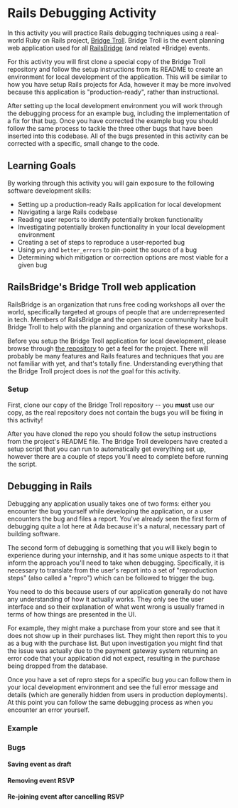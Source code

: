 # Rails Debugging Activity
In this activity you will practice Rails debugging techniques using a real-world Ruby on Rails project, [Bridge Troll](https://www.bridgetroll.org/). Bridge Troll is the event planning web application used for all [RailsBridge](http://railsbridge.org/) (and related *Bridge) events.

For this activity you will first clone a special copy of the Bridge Troll repository and follow the setup instructions from its README to create an environment for local development of the application. This will be similar to how you have setup Rails projects for Ada, however it may be more involved because this application is "production-ready", rather than instructional.

After setting up the local development environment you will work through the debugging process for an example bug, including the implementation of a fix for that bug. Once you have corrected the example bug you should follow the same process to tackle the three other bugs that have been inserted into this codebase. All of the bugs presented in this activity can be corrected with a specific, small change to the code.

## Learning Goals
By working through this activity you will gain exposure to the following software development skills:
* Setting up a production-ready Rails application for local development
* Navigating a large Rails codebase
* Reading user reports to identify potentially broken functionality
* Investigating potentially broken functionality in your local development environment
* Creating a set of steps to reproduce a user-reported bug
* Using `pry` and `better_errors` to pin-point the source of a bug
* Determining which mitigation or correction options are most viable for a given bug

## RailsBridge's Bridge Troll web application
RailsBridge is an organization that runs free coding workshops all over the world, specifically targeted at groups of people that are underrepresented in tech. Members of RailsBridge and the open source community have built Bridge Troll to help with the planning and organization of these workshops.

Before you setup the Bridge Troll application for local development, please browse through [the repository](https://github.com/railsbridge/bridge_troll) to get a feel for the project. There will probably be many features and Rails features and techniques that you are not familiar with yet, and that's totally fine. Understanding everything that the Bridge Troll project does is _not_ the goal for this activity.

### Setup
First, clone our copy of the Bridge Troll repository -- you **must** use our copy, as the real repository does not contain the bugs you will be fixing in this activity!

After you have cloned the repo you should follow the setup instructions from the project's README file. The Bridge Troll developers have created a setup script that you can run to automatically get everything set up, however there are a couple of steps you'll need to complete before running the script.

## Debugging in Rails
Debugging any application usually takes one of two forms: either you encounter the bug yourself while developing the application, or a user encounters the bug and files a report. You've already seen the first form of debugging quite a lot here at Ada because it's a natural, necessary part of building software.

The second form of debugging is something that you will likely begin to experience during your internship, and it has some unique aspects to it that inform the approach you'll need to take when debugging. Specifically, it is necessary to translate from the user's report into a set of "reproduction steps" (also called a "repro") which can be followed to trigger the bug.

You need to do this because users of our application generally do not have any understanding of how it actually works. They only see the user interface and so their explanation of what went wrong is usually framed in terms of how things are presented in the UI.

For example, they might make a purchase from your store and see that it does not show up in their purchases list. They might then report this to you as a bug with the purchase list. But upon investigation you might find that the issue was actually due to the payment gateway system returning an error code that your application did not expect, resulting in the purchase being dropped from the database.

Once you have a set of repro steps for a specific bug you can follow them in your local development environment and see the full error message and details (which are generally hidden from users in production deployments). At this point you can follow the same debugging process as when you encounter an error yourself.

### Example


### Bugs
#### Saving event as draft
#### Removing event RSVP
#### Re-joining event after cancelling RSVP
